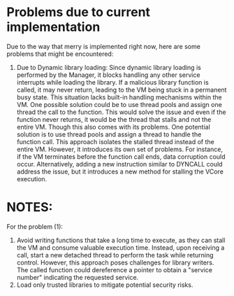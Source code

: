 # Problems due to current implementation

Due to the way that merry is implemented right now, here are some problems that might be encountered:
1. Due to Dynamic library loading: Since dynamic library loading is performed by the Manager, it blocks handling any other service interrupts while loading the library. If a malicious library function is called, it may never return, leading to the VM being stuck in a permanent busy state. This situation lacks built-in handling mechanisms within the VM.
One possible solution could be to use thread pools and assign one thread the call to the function. This would solve the issue and even if the function never returns, it would be the thread that stalls and not the entire VM. Though this also comes with its problems.
One potential solution is to use thread pools and assign a thread to handle the function call. This approach isolates the stalled thread instead of the entire VM. However, it introduces its own set of problems. For instance, if the VM terminates before the function call ends, data corruption could occur. Alternatively, adding a new instruction similar to DYNCALL could address the issue, but it introduces a new method for stalling the VCore execution.


# NOTES:
For the problem (1):
1. Avoid writing functions that take a long time to execute, as they can stall the VM and consume valuable execution time. Instead, upon receiving a call, start a new detached thread to perform the task while returning control. However, this approach poses challenges for library writers. The called function could dereference a pointer to obtain a "service number" indicating the requested service.
2. Load only trusted libraries to mitigate potential security risks.